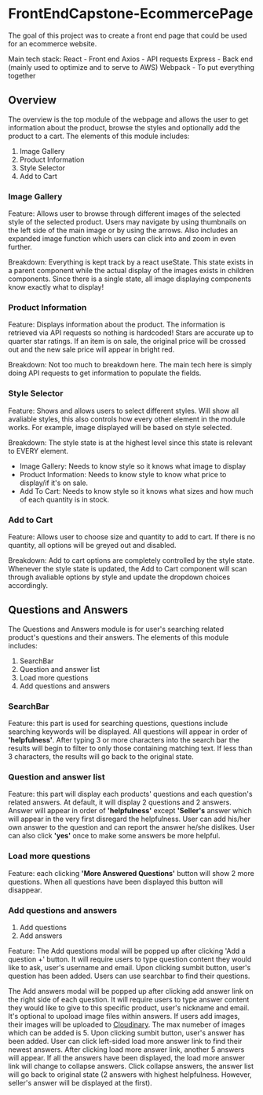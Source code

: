 # FrontEndCapstone-EcommercePage

The goal of this project was to create a front end page that could be used for an ecommerce website.

Main tech stack:
  React - Front end
  Axios - API requests
  Express - Back end (mainly used to optimize and to serve to AWS)
  Webpack - To put everything together

## Overview

  The overview is the top module of the webpage and allows the user to get information about the product, browse the styles and optionally add the product to a cart. The elements of this module includes:

  1. Image Gallery
  2. Product Information
  3. Style Selector
  4. Add to Cart

### Image Gallery

Feature: Allows user to browse through different images of the selected style of the selected product. Users may navigate by using thumbnails on the left side of the main image or by using the arrows. Also includes an expanded image function which users can click into and zoom in even further.

Breakdown: Everything is kept track by a react useState. This state exists in a parent component while the actual display of the images exists in children components. Since there is a single state, all image displaying components know exactly what to display!

### Product Information

Feature: Displays information about the product. The information is retrieved via API requests so nothing is hardcoded! Stars are accurate up to quarter star ratings. If an item is on sale, the original price will be crossed out and the new sale price will appear in bright red.

Breakdown: Not too much to breakdown here. The main tech here is simply doing API requests to get information to populate the fields.

### Style Selector

Feature: Shows and allows users to select different styles. Will show all avaliable styles, this also controls how every other element in the module works. For example, image displayed will be based on style selected.

Breakdown: The style state is at the highest level since this state is relevant to EVERY element.
  * Image Gallery: Needs to know style so it knows what image to display
  * Product Information: Needs to know style to know what price to display/if it's on sale.
  * Add To Cart: Needs to know style so it knows what sizes and how much of each quantity is in stock.

### Add to Cart

Feature: Allows user to choose size and quantity to add to cart. If there is no quantity, all options will be greyed out and disabled.

Breakdown: Add to cart options are completely controlled by the style state. Whenever the style state is updated, the Add to Cart component will scan through avaliable options by style and update the dropdown choices accordingly.


## Questions and Answers

  The Questions and Answers module is for user's searching related product's questions and their answers. The elements of this module includes:

  1. SearchBar
  2. Question and answer list
  3. Load more questions
  4. Add questions and answers

### SearchBar

Feature: this part is used for searching questions, questions include searching keywords will be displayed. All questions will appear in order of **'helpfulness'**. After typing 3 or more characters into the search bar the results will begin to filter to only those containing matching text.
If less than 3 characters, the results will go back to the original state.

### Question and answer list

Feature: this part will display each products' questions and each question's related answers. At default, it will display 2 questions and 2 answers. Answer will appear in order of **'helpfulness'** except **'Seller's** answer which will appear in the very first disregard the helpfulness. User can add his/her own answer to the question and can report the answer he/she dislikes. User can also click **'yes'** once to make some answers be more helpful.

### Load more questions

Feature: each clicking **'More Answered Questions'** button will show 2 more questions. When all questions have been displayed this button will disappear.

### Add questions and answers

  1. Add questions
  2. Add answers

Feature: The Add questions modal will be popped up after clicking 'Add a question +' button. It will require users to type question content they would like to ask, user's username and email. Upon clicking sumbit button, user's question has been added. Users can use searchbar to find their questions.

The Add answers modal will be popped up after clicking add answer link on the right side of each question. It will require users to type answer content they would like to give to this specific product, user's nickname and email. It's optional to upoload image files within answers. If users add images, their images will be uploaded to [Cloudinary](https://cloudinary.com/documentation/upload_widget_tutorial). The max numeber of images which can be added is 5. Upon clicking sumbit button, user's answer has been added. User can click left-sided load more answer link to find their newest answers. After clicking load more answer link, another 5 answers will appear. If all the answers have been displayed, the load more answer link will change to collapse answers. Click collapse answers, the answer list will go back to original state (2 answers with highest helpfulness. However, seller's answer will be displayed at the first).

